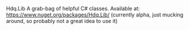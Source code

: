 Hdq.Lib
A grab-bag of helpful C# classes.
Available at:
https://www.nuget.org/packages/Hdq.Lib/
(currently alpha, just mucking around, so probably not a great idea to use it)

